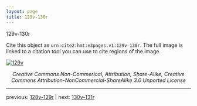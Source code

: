 ```yaml
---
layout: page
title: 129v-130r
---
```


129v-130r

Cite this object as `urn:cite2:hmt:e3pages.v1:129v-130r`.  The full image is linked to a citation tool you can use to cite regions of the image.

[![129v](http://www.homermultitext.org/iipsrv?IIIF=/project/homer/pyramidal/deepzoom/hmt/e3bifolio/v1/E3_129v_130r.tif/full/800,/0/default.jpg)](http://www.homermultitext.org/ict2/?urn=urn:cite2:hmt:e3bifolio.v1:E3_129v_130r) 

<p style="text-align: center; font-style: italic;">Creative Commons Non-Commerical, Attribution, Share-Alike, Creative Commons Attribution-NonCommercial-ShareAlike 3.0 Unported License</p>

---

previous: [128v-129r](../128v-129r/) | next: [130v-131r](../130v-131r/)